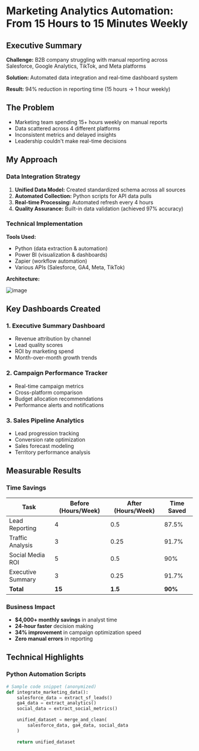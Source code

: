 # Marketing Analytics Automation: From 15 Hours to 15 Minutes Weekly

## Executive Summary
**Challenge:** B2B company struggling with manual reporting across Salesforce, Google Analytics, TikTok, and Meta platforms

**Solution:** Automated data integration and real-time dashboard system

**Result:** 94% reduction in reporting time (15 hours → 1 hour weekly)

## The Problem
- Marketing team spending 15+ hours weekly on manual reports
- Data scattered across 4 different platforms
- Inconsistent metrics and delayed insights
- Leadership couldn't make real-time decisions

## My Approach

### Data Integration Strategy
1. **Unified Data Model:** Created standardized schema across all sources
2. **Automated Collection:** Python scripts for API data pulls
3. **Real-time Processing:** Automated refresh every 4 hours
4. **Quality Assurance:** Built-in data validation (achieved 97% accuracy)

### Technical Implementation
**Tools Used:**
- Python (data extraction & automation)
- Power BI (visualization & dashboards)
- Zapier (workflow automation)
- Various APIs (Salesforce, GA4, Meta, TikTok)

**Architecture:**

![image](https://github.com/user-attachments/assets/317931f0-bbc4-4a19-8f77-84af58503dfc)


## Key Dashboards Created

### 1. Executive Summary Dashboard
- Revenue attribution by channel
- Lead quality scores
- ROI by marketing spend
- Month-over-month growth trends

### 2. Campaign Performance Tracker
- Real-time campaign metrics
- Cross-platform comparison
- Budget allocation recommendations
- Performance alerts and notifications

### 3. Sales Pipeline Analytics
- Lead progression tracking
- Conversion rate optimization
- Sales forecast modeling
- Territory performance analysis

## Measurable Results

### Time Savings
| Task | Before (Hours/Week) | After (Hours/Week) | Time Saved |
|------|--------------------|--------------------|------------|
| Lead Reporting | 4 | 0.5 | 87.5% |
| Traffic Analysis | 3 | 0.25 | 91.7% |
| Social Media ROI | 5 | 0.5 | 90% |
| Executive Summary | 3 | 0.25 | 91.7% |
| **Total** | **15** | **1.5** | **90%** |

### Business Impact
- **$4,000+ monthly savings** in analyst time
- **24-hour faster** decision making
- **34% improvement** in campaign optimization speed
- **Zero manual errors** in reporting

## Technical Highlights

### Python Automation Scripts
```python
# Sample code snippet (anonymized)
def integrate_marketing_data():
    salesforce_data = extract_sf_leads()
    ga4_data = extract_analytics()
    social_data = extract_social_metrics()
    
    unified_dataset = merge_and_clean(
        salesforce_data, ga4_data, social_data
    )
    
    return unified_dataset
